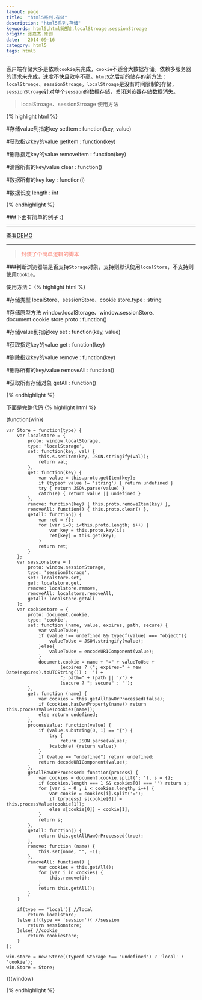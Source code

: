 ```yaml
---
layout: page
title:  "html5系列.存储"
description: "html5系列.存储"
keywords: html5,html5进阶,localStroage,sessionStroage
origin: 张嘉杰.原创
date:   2014-09-16
category: html5
tags: html5
---
```

客户端存储大多是依赖`cookie`来完成，`cookie`不适合大数据存储。依赖多服务器的请求来完成，速度不快且效率不高。`html5`之后新的储存的新方法：`localStroage`、`sessionStroage`。`localStroage`是没有时间限制的存储，`sessionStroage`针对单个`session`的数据存储，关闭浏览器存储数据消失。
<!--more-->

> localStroage、sessionStroage 使用方法

{% highlight html %}

#存储value到指定key
setItem : function(key, value)

#获取指定key的value
getItem : function(key)

#删除指定key的value
removeItem : function(key)

#清除所有的key/value
clear : function()

#数据所有的key
key : function(i)

#数据长度
length : int

{% endhighlight %}

###下面有简单的例子 :)

-----------------------

<a class="btn btn-primary btn-sm" href="/resources/demo{{ page.url}}.html" target="_blank">查看DEMO</a>   

-----------------------

> <font color="#fa8072">封装了个简单逻辑的脚本</font>

###判断浏览器端是否支持`Storage`对象，支持则默认使用`localStore`，不支持则使用`Cookie`。  

使用方法：
{% highlight html %}

#存储类型 localStore、sessionStore、cookie
store.type : string

#存储原型方法 window.localStorage、window.sessionStore、document.cookie
store.proto : function()

#存储value到指定key
set : function(key, value)

#获取指定key的value
get : function(key)

#删除指定key的value
remove : function(key)

#删除所有的key/value
removeAll : function()

#获取所有存储对象
getAll : function()
	
{% endhighlight %}

下面是完整代码
{% highlight html %}

(function(win){
	
	var Store = function(type) {
		var localstore = {
			proto: window.localStorage,
			type: 'localStorage',
			set: function(key, val) {
				this.s.setItem(key, JSON.stringify(val));
				return val;
			},
			get: function(key) {
				var value = this.proto.getItem(key);
				if (typeof value != 'string') { return undefined }
				try { return JSON.parse(value) }
				catch(e) { return value || undefined }
			},
			remove: function(key) { this.proto.removeItem(key) },
			removeAll: function() { this.proto.clear() },
			getAll: function() {
				var ret = {};
				for (var i=0; i<this.proto.length; i++) {
					var key = this.proto.key(i);
					ret[key] = this.get(key);
				}
				return ret;
			}
		};
		var sessionstore = {
			proto: window.sessionStorage,
			type: 'sessionStorage',
			set: localstore.set,
			get: localstore.get,
			remove: localstore.remove,
			removeAll: localstore.removeAll,
			getAll: localstore.getAll
		};
		var cookiestore = {
			proto: document.cookie,
			type: 'cookie',
			set: function (name, value, expires, path, secure) {
				var valueToUse;
				if (value !== undefined && typeof(value) === "object"){
					valueToUse = JSON.stringify(value);
				}else{
					valueToUse = encodeURIComponent(value);
				}
				document.cookie = name + "=" + valueToUse +
						(expires ? ("; expires=" + new Date(expires).toUTCString()) : '') +
						"; path=" + (path || '/') +
						(secure ? "; secure" : '');
			},
			get: function (name) {
				var cookies = this.getAllRawOrProcessed(false);
				if (cookies.hasOwnProperty(name)) return this.processValue(cookies[name]);
				else return undefined;
			},
			processValue: function(value) {
				if (value.substring(0, 1) == "{") {
					try {
						return JSON.parse(value);
					}catch(e) {return value;}
				}
				if (value == "undefined") return undefined;
				return decodeURIComponent(value);
			},
			getAllRawOrProcessed: function(process) {
				var cookies = document.cookie.split('; '), s = {};
				if (cookies.length === 1 && cookies[0] === '') return s;
				for (var i = 0 ; i < cookies.length; i++) {
					var cookie = cookies[i].split('=');
					if (process) s[cookie[0]] = this.processValue(cookie[1]);
					else s[cookie[0]] = cookie[1];
				}
				return s;
			},
			getAll: function() {
				return this.getAllRawOrProcessed(true);
			},
			remove: function (name) {
				this.set(name, "", -1);
			},
			removeAll: function() {
				var cookies = this.getAll();
				for (var i in cookies) {
					this.remove(i);
				}
				return this.getAll();
			}
		}

		if(type == 'local'){ //local
			return localstore;
		}else if(type == 'session'){ //session
			return sessionstore;
		}else{ //cookie
			return cookiestore;
		}
	};

	win.store = new Store((typeof Storage !== "undefined") ? 'local' : 'cookie');
	win.Store = Store;
})(window)

{% endhighlight %}
